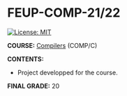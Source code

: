 # FEUP-COMP-21/22
[![License: MIT](https://img.shields.io/badge/License-MIT-yellow.svg)](https://opensource.org/licenses/MIT)

**COURSE:** [Compilers](https://sigarra.up.pt/feup/pt/ucurr_geral.ficha_uc_view?pv_ocorrencia_id=484379) (COMP/C)

**CONTENTS:** 
- Project developped for the course.

**FINAL GRADE:** 20
